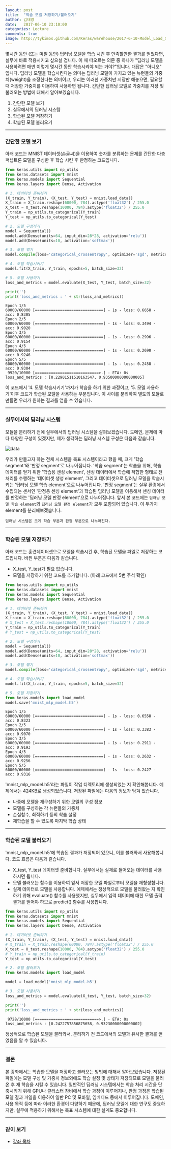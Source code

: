 ```yaml
---
layout: post
title:  "학습 모델 저장하기/불러오기"
author: 김태영
date:   2017-06-10 23:10:00
categories: Lecture
comments: true
image: http://tykimos.github.com/Keras/warehouse/2017-6-10-Model_Load_Save_1.png
---
```

몇시간 동안 (또는 며칠 동안) 딥러닝 모델을 학습 시킨 후 만족할만한 결과를 얻었다면, 실무에 바로 적용시키고 싶으실 겁니다. 이 때 떠오르는 의문 중 하나가 "딥러닝 모델을 사용하려면 매번 이렇게 몇시간 동안 학습시켜야 되는 거야?"입니다. 대답은 "아니오" 입니다. 딥러닝 모델을 학습시킨다는 의미는 딥러닝 모델이 가지고 있는 뉴런들의 가중치(weight)을 조정한다는 의미이고, 우리는 이러한 가중치만 저장만 해놓으면, 필요할 때 저장한 가중치를 이용하여 사용하면 됩니다. 간단한 딥러닝 모델로 가중치를 저장 및 불러오는 방법에 대해서 알아보겠습니다.

1. 간단한 모델 보기
1. 실무에서의 딥러닝 시스템
1. 학습된 모델 저장하기
1. 학습된 모델 불러오기

---

### 간단한 모델 보기

아래 코드는 MNIST 데이터셋(손글씨)을 이용하여 숫자를 분류하는 문제를 간단한 다층퍼셉트론 모델을 구성한 후 학습 시킨 후 판정하는 코드입니다.


```python
from keras.utils import np_utils
from keras.datasets import mnist
from keras.models import Sequential
from keras.layers import Dense, Activation

# 1. 데이터셋 준비하기
(X_train, Y_train), (X_test, Y_test) = mnist.load_data()
X_train = X_train.reshape(60000, 784).astype('float32') / 255.0
X_test = X_test.reshape(10000, 784).astype('float32') / 255.0
Y_train = np_utils.to_categorical(Y_train)
Y_test = np_utils.to_categorical(Y_test)

# 2. 모델 구성하기
model = Sequential()
model.add(Dense(units=64, input_dim=28*28, activation='relu'))
model.add(Dense(units=10, activation='softmax'))

# 3. 모델 엮기
model.compile(loss='categorical_crossentropy', optimizer='sgd', metrics=['accuracy'])

# 4. 모델 학습시키기
model.fit(X_train, Y_train, epochs=5, batch_size=32)

# 5. 모델 사용하기
loss_and_metrics = model.evaluate(X_test, Y_test, batch_size=32)

print('')
print('loss_and_metrics : ' + str(loss_and_metrics))
```

    Epoch 1/5
    60000/60000 [==============================] - 1s - loss: 0.6658 - acc: 0.8305     
    Epoch 2/5
    60000/60000 [==============================] - 1s - loss: 0.3494 - acc: 0.9020     
    Epoch 3/5
    60000/60000 [==============================] - 1s - loss: 0.2996 - acc: 0.9154     
    Epoch 4/5
    60000/60000 [==============================] - 1s - loss: 0.2690 - acc: 0.9246     
    Epoch 5/5
    60000/60000 [==============================] - 1s - loss: 0.2458 - acc: 0.9304     
     9920/10000 [============================>.] - ETA: 0s
    loss_and_metrics : [0.22901511510163547, 0.93500000000000005]


이 코드에서 '4. 모델 학습시키기'까지가 학습을 하기 위한 과정이고, '5. 모델 사용하기'이후 코드가 학습된 모델을 사용하는 부분입니다. 이 사이를 분리하여 별도의 모듈로 만들면 우리가 원하는 결과를 얻을 수 있습니다.

---

### 실무에서의 딥러닝 시스템

모듈을 분리하기 전에 실무에서의 딥러닝 시스템을 살펴보겠습니다. 도메인, 문제에 마다 다양한 구성이 있겠지만, 제가 생각하는 딥러닝 시스템 구성은 다음과 같습니다.

![data](http://tykimos.github.com/Keras/warehouse/2017-6-10-Model_Load_Save_1.png)

우리가 만들고자 하는 전체 시스템을 목표 시스템이라고 했을 때, 크게 '학습 segment'와 '판정 segment'로 나누어집니다. '학습 segment'는 학습을 위해, 학습 데이터를 얻기 위한 '학습용 센싱 element', 센싱 데이터에서 학습에 적합한 형태로 전처리를 수행하는 '데이터셋 생성 element', 그리고 데이터셋으로 딥러닝 모델을 학습시키는 '딥러닝 모델 학습 element'으로 나누어집니다. '판정 segment'는 실무 환경에서 수집되는 센서인 '판정용 센싱 element'과 학습된 딥러닝 모델을 이용해서 센싱 데이터를 판정하는 '딥러닝 모델 판정 element'으로 나누어집니다. 앞서 본 코드에는 `딥러닝 모델 학습 element`와 `딥러닝 모델 판정 element`가 모두 포함되어 있습니다. 이 두가지 element를 분리해보겠습니다. 

    딥러닝 시스템은 크게 학습 부분과 판정 부분으로 나누어진다.

---

### 학습된 모델 저장하기

아래 코드는 훈련데이터셋으로 모델을 학습시킨 후, 학습된 모델을 파일로 저장하는 코드입니다. 바뀐 부분은 다음과 같습니다.
- X_test, Y_test가 필요 없습니다.
- 모델을 저장하기 위한 코드를 추가합니다. (아래 코드에서 5번 주석 확인)


```python
from keras.utils import np_utils
from keras.datasets import mnist
from keras.models import Sequential
from keras.layers import Dense, Activation

# 1. 데이터셋 준비하기
(X_train, Y_train), (X_test, Y_test) = mnist.load_data()
X_train = X_train.reshape(60000, 784).astype('float32') / 255.0
# X_test = X_test.reshape(10000, 784).astype('float32') / 255.0
Y_train = np_utils.to_categorical(Y_train)
# Y_test = np_utils.to_categorical(Y_test)

# 2. 모델 구성하기
model = Sequential()
model.add(Dense(units=64, input_dim=28*28, activation='relu'))
model.add(Dense(units=10, activation='softmax'))

# 3. 모델 엮기
model.compile(loss='categorical_crossentropy', optimizer='sgd', metrics=['accuracy'])

# 4. 모델 학습시키기
model.fit(X_train, Y_train, epochs=5, batch_size=32)

# 5. 모델 저장하기
from keras.models import load_model
model.save('mnist_mlp_model.h5')
```

    Epoch 1/5
    60000/60000 [==============================] - 1s - loss: 0.6558 - acc: 0.8323     
    Epoch 2/5
    60000/60000 [==============================] - 1s - loss: 0.3383 - acc: 0.9070     
    Epoch 3/5
    60000/60000 [==============================] - 1s - loss: 0.2911 - acc: 0.9193     
    Epoch 4/5
    60000/60000 [==============================] - 1s - loss: 0.2632 - acc: 0.9256     
    Epoch 5/5
    60000/60000 [==============================] - 1s - loss: 0.2427 - acc: 0.9316     


'mnist_mlp_model.h5'라는 파일이 작업 디렉토리에 생성되었는 지 확인해봅니다. 예제에서는 424KB로 생성되었습니다. 저장된 파일에는 다음의 정보가 담겨 있습니다.

- 나중에 모델을 재구성하기 위한 모델의 구성 정보
- 모델를 구성하는 각 뉴런들의 가중치
- 손실함수, 최적하기 등의 학습 설정
- 재학습을 할 수 있도록 마지막 학습 상태

---

### 학습된 모델 불러오기

'mnist_mlp_model.h5'에 학습된 결과가 저장되어 있으니, 이를 불러와서 사용해봅니다. 코드 흐름은 다음과 같습니다.
- X_test, Y_test 데이터셋 준비합니다. 실무에서는 실제로 들어오는 데이터를 사용하시면 됩니다.
- 모델 불러오는 함수를 이용하여 앞서 저장한 모델 파일로부터 모델을 재형성합니다.
- 실제 데이터로 모델을 사용합니다. 예제에서는 정상적으로 모델을 불러왔는 지 확인하기 위해 evaluate() 함수를 사용했지만, 실무에서 입력 데이터에 대한 모델 출력 결과를 얻어야 하므로 predict() 함수를 사용합니다.


```python
from keras.utils import np_utils
from keras.datasets import mnist
from keras.models import Sequential
from keras.layers import Dense, Activation

# 1. 데이터셋 준비하기
(X_train, Y_train), (X_test, Y_test) = mnist.load_data()
# X_train = X_train.reshape(60000, 784).astype('float32') / 255.0
X_test = X_test.reshape(10000, 784).astype('float32') / 255.0
# Y_train = np_utils.to_categorical(Y_train)
Y_test = np_utils.to_categorical(Y_test)

# 2. 모델 불러오기
from keras.models import load_model

model = load_model('mnist_mlp_model.h5')

# 3. 모델 사용하기
loss_and_metrics = model.evaluate(X_test, Y_test, batch_size=32)

print('')
print('loss_and_metrics : ' + str(loss_and_metrics))
```

     9728/10000 [============================>.] - ETA: 0s
    loss_and_metrics : [0.2422757856875658, 0.93230000000000002]


정상적으로 학습된 모델을 불러와서, 분리하기 전 코드에서의 모델과 유사한 결과를 얻었음을 알 수 있습니다.

---

### 결론

본 강좌에서는 학습한 모델을 저장하고 불러오는 방법에 대해서 알아보았습니다. 저장된 파일에는 모델 구성 및 가중치 정보외에도 학습 설정 및 상태가 저장되므로 모델을 불러온 후 재 학습을 시킬 수 있습니다. 일반적인 딥러닝 시스템에서는 학습 처리 시간을 단축시키기 위해 GPU나 클러스터 장비에서 학습 과정이 이루어지나, 판정 과정은 학습된 모델 결과 파일을 이용하여 일반 PC 및 모바일, 임베디드 등에서 이루어집니다. 도메인, 사용 목적 등에 따라 이러한 환경이 다양하기 때문에, 딥러닝 모델에 대한 연구도 중요하지만, 실무에 적용하기 위해서는 목표 시스템에 대한 설계도 중요합니다.

---

### 같이 보기

* [강좌 목차](https://tykimos.github.io/Keras/lecture/)
